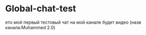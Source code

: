 # Global-chat-test
ето мой первый тестовый чат на мой канале будет видео (назв канала:Muhammed 2.0)
